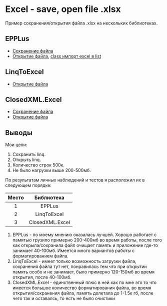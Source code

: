 # Excel - save, open file .xlsx

Пример сохранения/открытия файла .xlsx на нескольких библиотеках.

## EPPLus
* [Сохранение файла](https://github.com/odi1n/Excel-Save-Open/blob/51510fe4fb6d330e9566ba549693cd5aac11c465/Test%20Excel/Program.cs#L192)
* [Открытие файла](https://github.com/odi1n/Excel-Save-Open/blob/51510fe4fb6d330e9566ba549693cd5aac11c465/Test%20Excel/Program.cs#L181), [class импорт excel в list](https://github.com/odi1n/Excel-Save-Open/blob/51510fe4fb6d330e9566ba549693cd5aac11c465/Test%20Excel/Program.cs#L214)

## LinqToExcel
* [Открытие файла](https://github.com/odi1n/Excel-Save-Open/blob/d7499043fd6225d0752b5d91bdf0c29261b4589a/Test%20Excel/Program.cs#L79)

## ClosedXML.Excel
* [Сохранение файла](https://github.com/odi1n/Excel-Save-Open/blob/d7499043fd6225d0752b5d91bdf0c29261b4589a/Test%20Excel/Program.cs#L157)
* [Открытие файла](https://github.com/odi1n/Excel-Save-Open/blob/d7499043fd6225d0752b5d91bdf0c29261b4589a/Test%20Excel/Program.cs#L101)

## Выводы
Мои цели:
1. Сохранить linq.
2. Открыть linq.
3. Количество строк 500к.
4. Не было нагрузки выше 200-500мб.

По результатам личных наблюдений и тестов я расположил их в следующем порядке:

|Место|Библиотека|
|:---:|:---:|
|1|EPPLus|
|2|LinqToExcel|
|3|ClosedXML.Excel|

1. EPPLus - по моему мнению оказалась лучшей. Хорошо работает с памятью грузило примерно 200-400мб во время работы, после того как открыла/сохранила файл очищает память и приложение где-то занимает 40-100мб. Имеется много вариантов работы с форматированием файла.
2. LinqToExcel -  имеет только возможность загрузки файла, сохранения файла тут нет, понравилась тем что при открытии память особо и не занимает, было примерно 120-150мб во время открытия, после 40-100мб.
3. ClosedXML.Excel - единственный плюс в ней как по мне это то что имеется большое количество форматирования файла, во время открытия/сохранения файла, память долетала до 1-1.5к гб, после чего так и оставалсь, то есть не было очистики
